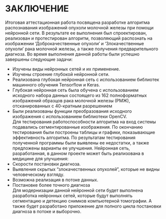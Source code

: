 # **ЗАКЛЮЧЕНИЕ**
Итоговая аттестационная работа посвящена разработке алгоритма распознавания изображений опухоли молочной железы при помощи нейронной сети. 
В результате ее выполнения был спроектирован, реализован и протестирован алгоритм, позволяющий распознать на изображении ‘Доброкачественные опухоли’ и ‘Злокачественные опухоли’ рака молочной железы,
а также получения предварительного диагноза. Во время выполнения данной работы были успешно завершены следующие задачи:  
*	Изучены виды нейронных сетей и их применение.  
*	Изучены строение глубокой нейронной сети.  
*	Реализована глубокая нейронная сеть с использованием библиотек машинного обучения Tensorflow и Keras.  
*	Глубокая нейронная сеть была обучена с использованием исходного набора данных состоящего из 162 полноформатных изображений образцов рака молочной железы (РМЖ), 
отсканированных с 40-кратным разрешением  
*	Были реализованы функции преобразования исходного изображения с использованием библиотеки OpenCV.  
Для тестирования работоспособности алгоритма на вход системы подавались сегментированные изображения. По окончанию тестирования были построены таблицы и графики, 
показывающие эффективность алгоритма. По результатам тестирования полученной программы были выявлены ее недостатки, а также предложены варианты ее улучшения.
Нейронная сеть, разработанная, в данном проекте может быть реализована в медицине для улучшения:
*	Скорости постановки диагноза.  
*	Выявления скрытых “злокачественных опухолей”, которые не видны человеческому взгляду.  
*	Возможна реализация в потоке данных.  
*	Постановке более точного диагноза  
Для модернизации данной нейронной сети будет выполнена разработка нейронных сетей, которые будут выполнять сегментацию и детекцию снимков компьютерной томографии. 
А также будет разработано приложение для полного цикла постановки диагноза в потоке и выборочно. 
